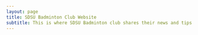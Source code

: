 ```yaml
---
layout: page
title: SDSU Badminton Club Website
subtitle: This is where SDSU Badminton club shares their news and tips regarding badminton informations.
---
```


